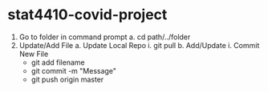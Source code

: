 # stat4410-covid-project
1. Go to folder in command prompt
  a. cd path/../folder
2. Update/Add File
a. Update Local Repo
    i. git pull
  b. Add/Update
    i. Commit New File
      - git add filename
      - git commit -m "Message"
      - git push origin master
